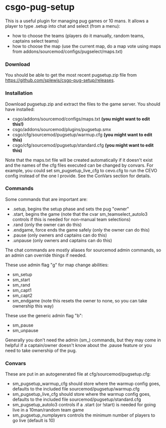 csgo-pug-setup
===========================

This is a useful plugin for managing pug games or 10 mans. It allows a player to type .setup into chat and select (from a menu):
- how to choose the teams (players do it manually, random teams, captains select teams)
- how to choose the map (use the current map, do a map vote using maps from addons/sourcemod/configs/pugselect/maps.txt)

### Download
You should be able to get the most recent pugsetup.zip file from https://github.com/splewis/csgo-pug-setup/releases.

### Installation
Download pugsetup.zip and extract the files to the game server. You should have installed:
- csgo/addons/sourcemod/configs/maps.txt **(you might want to edit this!)**
- csgo/addons/sourcemod/plugins/pugsetup.smx
- csgo/cfg/sourcemod/pugsetup/warmup.cfg **(you might want to edit this)**
- csgo/cfg/sourcemod/pugsetup/standard.cfg **(you might want to edit this)**

Note that the maps.txt file will be created automatically if it doesn't exist and the names of the cfg files executed can be changed by convars. For example, you could set sm_pugsetup_live_cfg to cevo.cfg to run the CEVO config instead of the one I provide. See the ConVars section for details.


### Commands
Some commands that are important are:
- .setup, begins the setup phase and sets the pug "owner"
- .start, begins the game (note that the cvar sm_teamselect_autolo3 controls if this is needed for non-manual team selections)
- .rand (only the owner can do this)
- .endgame, force ends the game safely (only the owner can do this)
- .pause (only owners and captains can do this)
- .unpause (only owners and captains can do this)

The chat commands are mostly aliases for sourcemod admin commands, so an admin can override things if needed.

These use admin flag "g" for map change abilities:
- sm_setup
- sm_start
- sm_rand
- sm_capt1 <player>
- sm_capt2 <player>
- sm_endgame (note this resets the owner to none, so you can take ownership this way)

These use the generic admin flag "b":
- sm_pause
- sm_unpause

Generally you don't need the admin (sm_) commands, but they may come in helpful if a captain/owner doesn't know about the .pause feature or
you need to take ownership of the pug.

### Convars
These are put in an autogenerated file at cfg/sourcemod/pugsetup.cfg:
- sm_pugsetup_warmup_cfg should store where the warmup config goes, defaults to the included file sourcemod/pugsetup/warmup.cfg
- sm_pugsetup_live_cfg should store where the warmup config goes, defaults to the included file sourcemod/pugsetup/standard.cfg
- sm_pugsetup_autolo3 controls if a .start (or !start) is needed for going live in a 10man/random team game
- sm_pugsetup_numplayers controls the minimum number of players to go live (default is 10)
